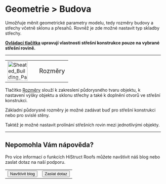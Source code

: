 
<h1>Geometrie &gt; Budova</h1>

<p>
  Umožňuje měnit geometrické parametry modelu, tedy rozměry budovy a střechy včetně sklonu a přesahů. 
  Rovněž je zde možné nastavit typ skladby střechy.
</p>

<p>
  <b><u>Ovládací tlačítka</u> upravují vlastnosti střešní konstrukce pouze na vybrané střešní rovině.</b>
</p>

<hr class="main"> <!-- Vodorovná čára jako oddělovač sekce -->

<table>
  <tr>
    <td>
      <div style="position: relative; width: 64px; height: 64px;">
        <img src="img/Sheated_Building_Page_Building.png" alt="Sheated_Building_Page_Building.png" width="64" height="64">
        <div style="position: absolute; bottom: 0; width: 100%; background: none; color: white; font-size: 12px; text-align: center;">
          Rozměry
        </div>
      </div>
    </td>
    <td style="vertical-align: middle; font-size: 20px; padding-left: 30px;">
      Rozměry
    </td>
  </tr>
</table>

<p>
  Tlačítko <u>Rozměry</u> slouží k zakreslení půdorysného tvaru objektu, k nastavení výšky objektu a sklonu střechy 
  a také k doplnění otvorů ve střešní konstrukci. 
</p>

<p>
  Základní půdorysné rozměry je možné zadávat buď pro střešní konstrukci nebo pro svislé stěny.
</p>

<p>
  Taktéž je možné nastavit prolínání střešních rovin mezi jednotlivými objekty.
</p>

<hr class="main"> <!-- Vodorovná čára jako oddělovač sekce -->

<!--<table>
  <tr>
    <td>
      <div style="position: relative; width: 64px; height: 64px;">
        <img src="img/RoofSketchIcon64x64.png" alt="RoofSketchIcon64x64.png" width="64" height="64">
        <div style="position: absolute; bottom: 0; width: 100%; background: none; color: white; font-size: 12px; text-align: center;">
          Střecha
        </div>
      </div>
    </td>
    <td style="vertical-align: middle; font-size: 20px; padding-left: 30px;">
      Střecha
    </td>
  </tr>
</table>

<p>
  Tlačítko <u>Střecha</u> umožňuje nastavit typ skladby střechy. 
  Typ krytiny a rozměry sekundární střešní konstrukce lze měnit přes tlačítko <u>Opláštění</u>.
</p>

<hr class="main"> <!-- Vodorovná čára jako oddělovač sekce -->

<h2>Nepomohla Vám nápověda?</h2>

<p>
  Pro více informací o funkcích HiStruct Roofs můžete navštívit náš blog nebo zaslat dotaz na naší podporu. 
</p>

<table>
  <tr>
    <td>
      <a href="https://docs.histruct.com/cs/" target="_blank" rel="noopener noreferrer"> 
        <button class="btn">
          Navštívit blog
        </button>
      </a>
    </td>
    <td>
      <a href="mailto:support@histruct.com?subject=Dotaz na Support HiStruct">
        <button class="btn">
          Zaslat dotaz
        </button>
      </a>
    </td>
  </tr>
</table>
